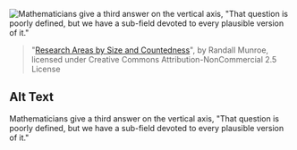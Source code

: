 ![Mathematicians give a third answer on the vertical axis, "That question is poorly defined, but we have a sub-field devoted to every plausible version of it."](https://imgs.xkcd.com/comics/research_areas_by_size_and_countedness.png)
> "[Research Areas by Size and Countedness](https://xkcd.com/1991/)", by Randall Munroe, licensed under Creative Commons Attribution-NonCommercial 2.5 License

## Alt Text
Mathematicians give a third answer on the vertical axis, "That question is poorly defined, but we have a sub-field devoted to every plausible version of it."
